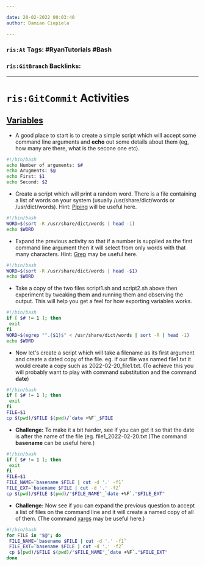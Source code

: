 ```yaml
---

date: 20-02-2022 00:03:40
author: Damian Ciepiela

---
```

### `ris:At` Tags: #RyanTutorials #Bash
### `ris:GitBranch` Backlinks:
---
# `ris:GitCommit` Activities
## [Variables](https://ryanstutorials.net/bash-scripting-tutorial/bash-variables.php)
-   A good place to start is to create a simple script which will accept some command line arguments and **echo** out some details about them (eg, how many are there, what is the secone one etc).
```bash
#!/bin/bash
echo Number of arguments: $#
echo Arugments: $@
echo First: $1
echo Second: $2
```
-   Create a script which will print a random word. There is a file containing a list of words on your system (usually /usr/share/dict/words or /usr/dict/words). Hint: [Piping](https://ryanstutorials.net/linuxtutorial/piping.php#piping) will be useful here.
```bash
#!/bin/bash
WORD=$(sort -R /usr/share/dict/words | head -1)
echo $WORD
```
-   Expand the previous activity so that if a number is supplied as the first command line argument then it will select from only words with that many characters. Hint: [Grep](https://ryanstutorials.net/linuxtutorial/grep.php) may be useful here.
```bash
#!/bin/bash
WORD=$(sort -R /usr/share/dict/words | head -$1)
echo $WORD
```
-   Take a copy of the two files script1.sh and script2.sh above then experiment by tweaking them and running them and observing the output. This will help you get a feel for how exporting variables works.
```bash
#!/bin/bash
if [ $# != 1 ]; then
 exit
fi
WORD=$(egrep "^.{$1}$" < /usr/share/dict/words | sort -R | head -1)
echo $WORD
```
-   Now let's create a script which will take a filename as its first argument and create a dated copy of the file. eg. if our file was named file1.txt it would create a copy such as 2022-02-20_file1.txt. (To achieve this you will probably want to play with command substitution and the command **date**)
```bash
#!/bin/bash
if [ $# != 1 ]; then
 exit
fi
FILE=$1
cp $(pwd)/$FILE $(pwd)/`date +%F`_$FILE
```
-   **Challenge:** To make it a bit harder, see if you can get it so that the date is after the name of the file (eg. file1_2022-02-20.txt (The command **basename** can be useful here.)
```bash
#!/bin/bash
if [ $# != 1 ]; then
 exit
fi
FILE=$1
FILE_NAME=`basename $FILE | cut -d '.' -f1`
FILE_EXT=`basename $FILE | cut -d '.' -f2`
cp $(pwd)/$FILE $(pwd)/"$FILE_NAME"_`date +%F`."$FILE_EXT"
```
-   **Challenge:** Now see if you can expand the previous question to accept a list of files on the command line and it will create a named copy of all of them. (The command [xargs](https://ryanstutorials.net/linuxtutorial/bonus.php#xargs) may be useful here.)
```bash
#!/bin/bash
for FILE in "$@"; do
 FILE_NAME=`basename $FILE | cut -d '.' -f1`
 FILE_EXT=`basename $FILE | cut -d '.' -f2`
 cp $(pwd)/$FILE $(pwd)/"$FILE_NAME"_`date +%F`."$FILE_EXT"
done
```
